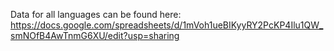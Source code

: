 Data for all languages can be found here: https://docs.google.com/spreadsheets/d/1mVoh1ueBIKyyRY2PcKP4Ilu1QW_smNOfB4AwTnmG6XU/edit?usp=sharing

